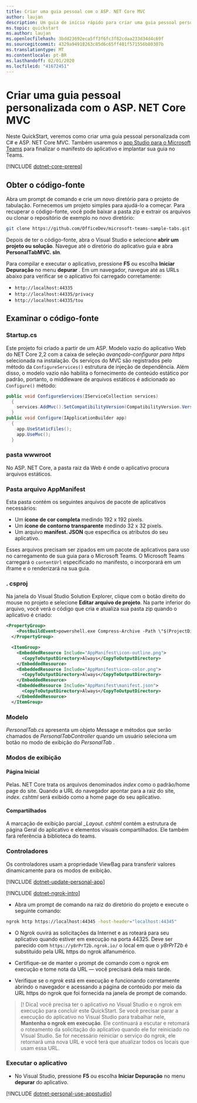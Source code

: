 ```yaml
---
title: Criar uma guia pessoal com o ASP. NET Core MVC
author: laujan
description: Um guia de início rápido para criar uma guia pessoal personalizada com o ASP. NET Core MVC.
ms.topic: quickstart
ms.author: laujan
ms.openlocfilehash: 3bdd23692eca5ff3f6fc3f82cdaa233d34d4c69f
ms.sourcegitcommit: 4329a94918263c85d6c65ff401f571556b80307b
ms.translationtype: MT
ms.contentlocale: pt-BR
ms.lasthandoff: 02/01/2020
ms.locfileid: "41672451"
---
```

# <a name="create-a-custom-personal-tab-with-asp-net-core-mvc"></a>Criar uma guia pessoal personalizada com o ASP. NET Core MVC

Neste QuickStart, veremos como criar uma guia pessoal personalizada com C# e ASP. NET Core MVC. Também usaremos o [app Studio para o Microsoft Teams](~/concepts/build-and-test/app-studio-overview.md) para finalizar o manifesto do aplicativo e implantar sua guia no Teams.

[!INCLUDE [dotnet-core-prereq](~/includes/tabs/dotnet-core-prereq.md)]

## <a name="get-the-source-code"></a>Obter o código-fonte

Abra um prompt de comando e crie um novo diretório para o projeto de tabulação. Fornecemos um projeto simples para ajudá-lo a começar. Para recuperar o código-fonte, você pode baixar a pasta zip e extrair os arquivos ou clonar o repositório de exemplo no novo diretório:

``` bash
git clone https://github.com/OfficeDev/microsoft-teams-sample-tabs.git
```

Depois de ter o código-fonte, abra o Visual Studio e selecione **abrir um projeto ou solução**. Navegue até o diretório do aplicativo guia e abra **PersonalTabMVC. sln**.

Para compilar e executar o aplicativo, pressione **F5** ou escolha **Iniciar Depuração** no menu **depurar** . Em um navegador, navegue até as URLs abaixo para verificar se o aplicativo foi carregado corretamente:

* `http://localhost:44335`
* `http://localhost:44335/privacy`
* `http://localhost:44335/tou`

## <a name="review-the-source-code"></a>Examinar o código-fonte

### <a name="startupcs"></a>Startup.cs

Este projeto foi criado a partir de um ASP. Modelo vazio do aplicativo Web do NET Core 2,2 com a caixa de seleção *avançado-configurar para https* selecionada na instalação. Os serviços do MVC são registrados pelo método da `ConfigureServices()` estrutura de injeção de dependência. Além disso, o modelo vazio não habilita o fornecimento de conteúdo estático por padrão, portanto, o middleware de arquivos estáticos é adicionado ao `Configure()` método:

``` csharp
public void ConfigureServices(IServiceCollection services)
  {
    services.AddMvc().SetCompatibilityVersion(CompatibilityVersion.Version_2_2);
  }
public void Configure(IApplicationBuilder app)
  {
    app.UseStaticFiles();
    app.UseMvc();
  }
```

### <a name="wwwroot-folder"></a>pasta wwwroot

No ASP. NET Core, a pasta raiz da Web é onde o aplicativo procura arquivos estáticos.

### <a name="appmanifest-folder"></a>Pasta arquivo AppManifest

Esta pasta contém os seguintes arquivos de pacote de aplicativos necessários:

* Um **ícone de cor completa** medindo 192 x 192 pixels.
* Um **ícone de contorno transparente** medindo 32 x 32 pixels.
* Um arquivo **manifest. JSON** que especifica os atributos do seu aplicativo.

Esses arquivos precisam ser zipados em um pacote de aplicativos para uso no carregamento de sua guia para o Microsoft Teams. O Microsoft Teams carregará o `contentUrl` especificado no manifesto, o incorporará em um iframe e o renderizará na sua guia.

### <a name="csproj"></a>. csproj

Na janela do Visual Studio Solution Explorer, clique com o botão direito do mouse no projeto e selecione **Editar arquivo de projeto**. Na parte inferior do arquivo, você verá o código que cria e atualiza sua pasta zip quando o aplicativo é criado:

``` xml
<PropertyGroup>
    <PostBuildEvent>powershell.exe Compress-Archive -Path \"$(ProjectDir)AppManifest\*\" -DestinationPath \"$(TargetDir)tab.zip\" -Force</PostBuildEvent>
  </PropertyGroup>

  <ItemGroup>
    <EmbeddedResource Include="AppManifest\icon-outline.png">
      <CopyToOutputDirectory>Always</CopyToOutputDirectory>
    </EmbeddedResource>
    <EmbeddedResource Include="AppManifest\icon-color.png">
      <CopyToOutputDirectory>Always</CopyToOutputDirectory>
    </EmbeddedResource>
    <EmbeddedResource Include="AppManifest\manifest.json">
      <CopyToOutputDirectory>Always</CopyToOutputDirectory>
    </EmbeddedResource>
  </ItemGroup>
```

### <a name="models"></a>Modelo

*PersonalTab.cs* apresenta um objeto Message e métodos que serão chamados de *PersonalTabController* quando um usuário seleciona um botão no modo de exibição do *PersonalTab* .

### <a name="views"></a>Modos de exibição

#### <a name="home"></a>Página Inicial

Pelas. NET Core trata os arquivos denominados *index* como o padrão/home page do site. Quando a URL do navegador apontar para a raiz do site, *index. cshtml* será exibido como a home page do seu aplicativo.

#### <a name="shared"></a>Compartilhados

A marcação de exibição parcial *_Layout. cshtml* contém a estrutura de página Geral do aplicativo e elementos visuais compartilhados. Ele também fará referência à biblioteca do teams.

### <a name="controllers"></a>Controladores

Os controladores usam a propriedade ViewBag para transferir valores dinamicamente para os modos de exibição.

[!INCLUDE [dotnet-update-personal-app](~/includes/tabs/dotnet-update-personal-app.md)]

[!INCLUDE [dotnet-ngrok-intro](~/includes/tabs/dotnet-ngrok-intro.md)]

* Abra um prompt de comando na raiz do diretório do projeto e execute o seguinte comando:

``` bash
ngrok http https://localhost:44345 -host-header="localhost:44345"
```

* O Ngrok ouvirá as solicitações da Internet e as roteará para seu aplicativo quando estiver em execução na porta 44325.  Deve ser parecido com `https://y8rPrT2b.ngrok.io/` o local em que o *y8rPrT2b* é substituído pela URL https do ngrok alfanumérico.

* Certifique-se de manter o prompt de comando com o ngrok em execução e tome nota da URL — você precisará dela mais tarde.

* Verifique se o *ngrok* está em execução e funcionando corretamente abrindo o navegador e acessando a página de conteúdo por meio da URL https do ngrok que foi fornecida na janela de prompt de comando.

> [! Dica] você precisa ter o aplicativo no Visual Studio e o ngrok em execução para concluir este QuickStart. Se você precisar parar a execução do aplicativo no Visual Studio para trabalhar nele, **Mantenha o ngrok em execução**. Ele continuará a escutar e retomará o roteamento da solicitação do aplicativo quando ele for reiniciado no Visual Studio. Se for necessário reiniciar o serviço do ngrok, ele retornará uma nova URL e você terá que atualizar todos os locais que usam essa URL.

### <a name="run-your-application"></a>Executar o aplicativo

* No Visual Studio, pressione **F5** ou escolha **Iniciar Depuração** no menu **depurar** do aplicativo.

[!INCLUDE [dotnet-personal-use-appstudio](~/includes/tabs/dotnet-personal-use-appstudio.md)]
